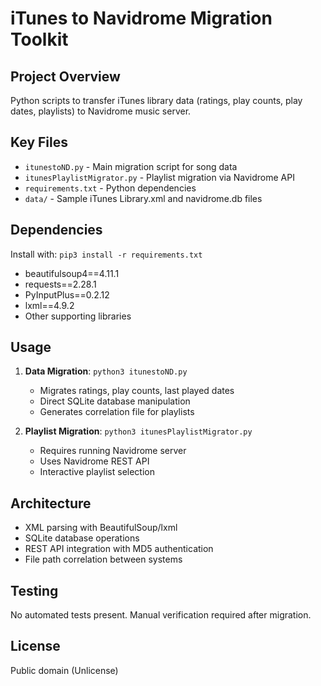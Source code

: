 # iTunes to Navidrome Migration Toolkit

## Project Overview
Python scripts to transfer iTunes library data (ratings, play counts, play dates, playlists) to Navidrome music server.

## Key Files
- `itunestoND.py` - Main migration script for song data
- `itunesPlaylistMigrator.py` - Playlist migration via Navidrome API
- `requirements.txt` - Python dependencies
- `data/` - Sample iTunes Library.xml and navidrome.db files

## Dependencies
Install with: `pip3 install -r requirements.txt`
- beautifulsoup4==4.11.1
- requests==2.28.1
- PyInputPlus==0.2.12
- lxml==4.9.2
- Other supporting libraries

## Usage
1. **Data Migration**: `python3 itunestoND.py`
   - Migrates ratings, play counts, last played dates
   - Direct SQLite database manipulation
   - Generates correlation file for playlists

2. **Playlist Migration**: `python3 itunesPlaylistMigrator.py`
   - Requires running Navidrome server
   - Uses Navidrome REST API
   - Interactive playlist selection

## Architecture
- XML parsing with BeautifulSoup/lxml
- SQLite database operations
- REST API integration with MD5 authentication
- File path correlation between systems

## Testing
No automated tests present. Manual verification required after migration.

## License
Public domain (Unlicense)